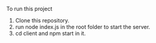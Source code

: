To run this project
1. Clone this repository.
2. run node index.js in the root folder to start the server.
3. cd client and npm start in it.
